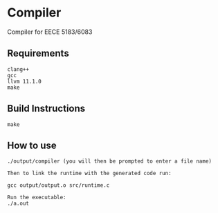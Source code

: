 # Compiler
Compiler for EECE 5183/6083

## Requirements
```
clang++
gcc
llvm 11.1.0
make
```

## Build Instructions
```
make
```

## How to use
```
./output/compiler (you will then be prompted to enter a file name)

Then to link the runtime with the generated code run: 

gcc output/output.o src/runtime.c 

Run the executable:
./a.out 
```